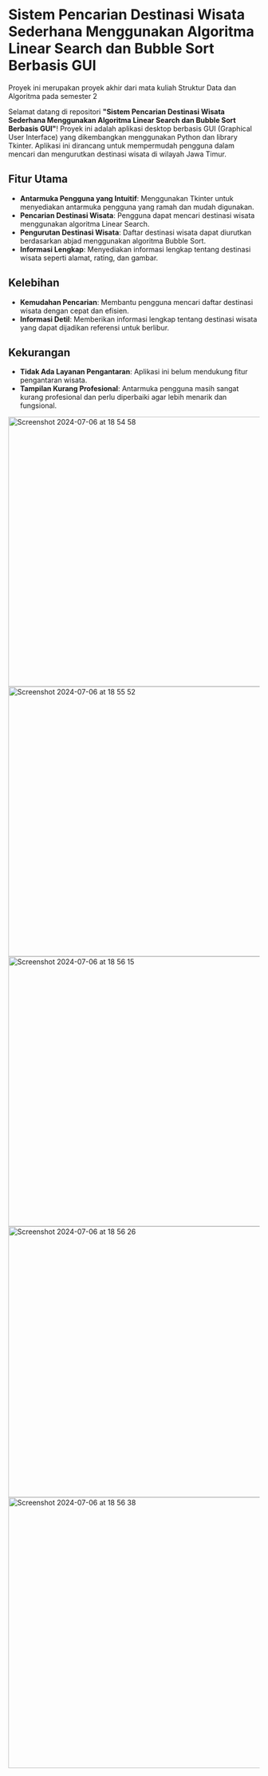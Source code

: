 # Sistem Pencarian Destinasi Wisata Sederhana Menggunakan Algoritma Linear Search dan Bubble Sort Berbasis GUI
Proyek ini merupakan proyek akhir dari mata kuliah Struktur Data dan Algoritma pada semester 2

Selamat datang di repositori **"Sistem Pencarian Destinasi Wisata Sederhana Menggunakan Algoritma Linear Search dan Bubble Sort Berbasis GUI"**! Proyek ini adalah aplikasi desktop berbasis GUI (Graphical User Interface) yang dikembangkan menggunakan Python dan library Tkinter. Aplikasi ini dirancang untuk mempermudah pengguna dalam mencari dan mengurutkan destinasi wisata di wilayah Jawa Timur.

## Fitur Utama

- **Antarmuka Pengguna yang Intuitif**: Menggunakan Tkinter untuk menyediakan antarmuka pengguna yang ramah dan mudah digunakan.
- **Pencarian Destinasi Wisata**: Pengguna dapat mencari destinasi wisata menggunakan algoritma Linear Search.
- **Pengurutan Destinasi Wisata**: Daftar destinasi wisata dapat diurutkan berdasarkan abjad menggunakan algoritma Bubble Sort.
- **Informasi Lengkap**: Menyediakan informasi lengkap tentang destinasi wisata seperti alamat, rating, dan gambar.

## Kelebihan

- **Kemudahan Pencarian**: Membantu pengguna mencari daftar destinasi wisata dengan cepat dan efisien.
- **Informasi Detil**: Memberikan informasi lengkap tentang destinasi wisata yang dapat dijadikan referensi untuk berlibur.

## Kekurangan

- **Tidak Ada Layanan Pengantaran**: Aplikasi ini belum mendukung fitur pengantaran wisata.
- **Tampilan Kurang Profesional**: Antarmuka pengguna masih sangat kurang profesional dan perlu diperbaiki agar lebih menarik dan fungsional.
<img width="541" alt="Screenshot 2024-07-06 at 18 54 58" src="https://github.com/FerdiRJ/Sistem-Pencarian-Destinasi-Wisata-Berbasis-GUI/assets/131805279/c9c7c2d3-9fae-4909-a4fb-d8343b1916f9">
<img width="541" alt="Screenshot 2024-07-06 at 18 55 52" src="https://github.com/FerdiRJ/Sistem-Pencarian-Destinasi-Wisata-Berbasis-GUI/assets/131805279/5991e708-baef-4531-a563-2d993853a987">
<img width="541" alt="Screenshot 2024-07-06 at 18 56 15" src="https://github.com/FerdiRJ/Sistem-Pencarian-Destinasi-Wisata-Berbasis-GUI/assets/131805279/d75ae524-876f-4b8c-8e1f-f92f9f70d8a9">
<img width="543" alt="Screenshot 2024-07-06 at 18 56 26" src="https://github.com/FerdiRJ/Sistem-Pencarian-Destinasi-Wisata-Berbasis-GUI/assets/131805279/f70c11f6-d61b-4ae0-858c-b2bc6191670d">
<img width="543" alt="Screenshot 2024-07-06 at 18 56 38" src="https://github.com/FerdiRJ/Sistem-Pencarian-Destinasi-Wisata-Berbasis-GUI/assets/131805279/c32ef24e-2a50-4226-9575-5d89ef4208b3">
